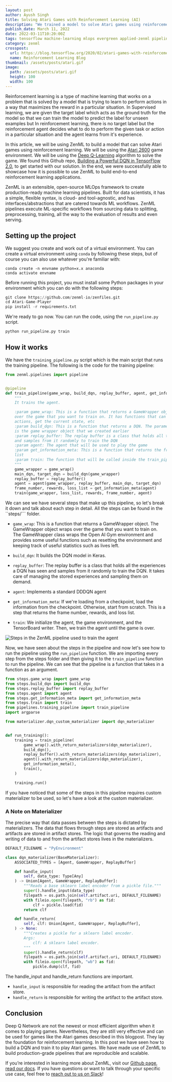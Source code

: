 ```yaml
---
layout: post
author: Ayush Singh
title: Solving Atari Games with Reinforcement Learning (AI)
description: "We trained a model to solve Atari games using reinforcement learning. We used the Deep Q algorithm as the basis of our implementation. It allowed us to get a working solution fairly quickly."
publish_date: March 11, 2022
date: 2022-03-11T10:20:00Z
tags: tensorflow machine-learning mlops evergreen applied-zenml pipelines reinforcement-learning
category: zenml
crosspost:
  url: https://blog.tensorflow.org/2020/02/atari-games-with-reinforcement-learning.html
  name: Reinforcement Learning Blog
thumbnail: /assets/posts/atari.gif
image:
  path: /assets/posts/atari.gif
  height: 100
  width: 100
---
```


Reinforcement learning is a type of machine learning that works on a problem that is solved by a model that is trying to learn to perform actions in a way that maximizes the reward in a particular situation. In Supervised learning, we are given the target label which acts as the ground truth for the model so that we can train the model to predict the label for unseen examples but In reinforcement learning, there is no target label but the reinforcement agent decides what to do to perform the given task or action in a particular situation and the agent learns from it's experience.

In this article, we will be using ZenML to build a model that can solve Atari games using reinforcement learning. We will be using the [Atari 2600](https://en.wikipedia.org/wiki/Atari_2600) game environment. We will be using the [Deep Q-Learning](https://en.wikipedia.org/wiki/Deep_Q-learning) algorithm to solve the game. We found this Github repo, [Building a Powerful DQN in TensorFlow 2.0](https://github.com/sebtheiler/tutorials/tree/main/dqn), to get started with our solution. In the end, we were successfully able to showcase how it is possible to use ZenML to build end-to-end reinforcement learning applications.

ZenML is an extensible, open-source MLOps framework to create production-ready machine learning pipelines. Built for data scientists, it has a simple, flexible syntax, is cloud- and tool-agnostic, and has interfaces/abstractions that are catered towards ML workflows.
ZenML pipelines execute ML-specific workflows from sourcing data to splitting, preprocessing, training, all the way to the evaluation of results and even serving.

## Setting up the project

We suggest you create and work out of a virtual environment. You can create a virtual environment using `conda` by following these steps, but of course you can also use whatever you're familiar with:

```shell
conda create -n envname python=x.x anaconda
conda activate envname
```

Before running this project, you must install some Python packages in your environment which you can do with the following steps:

```python
git clone https://github.com/zenml-io/zenfiles.git
cd Atari-Game-Player
pip install -r requirements.txt
```

We're ready to go now. You can run the code, using the `run_pipeline.py` script.

```python
python run_pipeline.py train
```

## How it works

We have the `training_pipeline.py` script which is the main script that runs the training pipeline. The following is the code for the training pipeline:

```python
from zenml.pipelines import pipeline


@pipeline
def train_pipeline(game_wrap, build_dqn, replay_buffer, agent, get_information_meta, train):
    """
    It trains the agent.

    :param game_wrap: This is a function that returns a GameWrapper object. The GameWrapper object wraps
    over the game that you want to train on. It has functions that can be used to get the available
    actions, get the current state, etc
    :param build_dqn: This is a function that returns a DQN. The parameters are the game_wrapper, which
    is the game wrapper object that we created earlier
    :param replay_buffer: The replay buffer is a class that holds all the experiences a DQN has seen,
    and samples from it randomly to train the DQN
    :param agent: The agent that will be used to play the game
    :param get_information_meta: This is a function that returns the frame number, rewards, and loss
    list
    :param train: The function that will be called inside the train_pipeline function
    """
    game_wrapper = game_wrap()
    main_dqn, target_dqn = build_dqn(game_wrapper)
    replay_buffer = replay_buffer()
    agent = agent(game_wrapper, replay_buffer, main_dqn, target_dqn)
    frame_number, rewards, loss_list = get_information_meta(agent)
    train(game_wrapper, loss_list, rewards, frame_number, agent)
```

We can see we have several steps that make up this pipeline, so let's break it down and talk about each step in detail. All the steps can be found in the ``steps/``` folder.

- `game_wrap`: This is a function that returns a GameWrapper object. The GameWrapper object wraps over the game that you want to train on. The GameWrapper class wraps the Open AI Gym environment and provides some useful functions such as resetting the environment and keeping track of useful statistics such as lives left.

- `build_dqn`: It builds the DQN model in Keras.

- `replay_buffer`: The replay buffer is a class that holds all the experiences a DQN has seen and samples from it randomly to train the DQN. It takes care of managing the stored experiences and sampling them on demand.

- `agent`: Implements a standard DDDQN agent

- `get_information_meta`: If we're loading from a checkpoint, load the information from the checkpoint. Otherwise, start from scratch. This is a step that returns the frame number, rewards, and loss list.

- `train`: We initialize the agent, the game environment, and the TensorBoard writer. Then, we train the agent until the game is over.

![Steps in the ZenML pipeline used to train the agent](/assets/posts/pipeline_steps.PNG)

Now, we have seen about the steps in the pipeline and now let's see how to run the pipeline using the `run_pipeline` function. We are importing every step from the steps folder and then giving it to the `train_pipeline` function to run the pipeline. We can see that the pipeline is a function that takes in a function as an argument.

```python
from steps.game_wrap import game_wrap
from steps.build_dqn import build_dqn
from steps.replay_buffer import replay_buffer
from steps.agent import agent
from steps.get_information_meta import get_information_meta
from steps.train import train
from pipelines.training_pipeline import train_pipeline
import argparse

from materializer.dqn_custom_materializer import dqn_materializer


def run_training():
    training = train_pipeline(
        game_wrap().with_return_materializers(dqn_materializer),
        build_dqn(),
        replay_buffer().with_return_materializers(dqn_materializer),
        agent().with_return_materializers(dqn_materializer),
        get_information_meta(),
        train(),
    )

    training.run()
```

If you have noticed that some of the steps in this pipeline requires custom materializer to be used, so let's have a look at the custom materializer.

### A Note on Materializer

The precise way that data passes between the steps is dictated by materializers. The data that flows through steps are stored as artifacts and artifacts are stored in artifact stores. The logic that governs the reading and writing of data to and from the artifact stores lives in the materializers.

```python
DEFAULT_FILENAME = "PyEnvironment"

class dqn_materializer(BaseMaterializer):
    ASSOCIATED_TYPES = [Agent, GameWrapper, ReplayBuffer]

    def handle_input(
        self, data_type: Type[Any]
    ) -> Union[Agent, GameWrapper, ReplayBuffer]:
        """Reads a base sklearn label encoder from a pickle file."""
        super().handle_input(data_type)
        filepath = os.path.join(self.artifact.uri, DEFAULT_FILENAME)
        with fileio.open(filepath, "rb") as fid:
            clf = pickle.load(fid)
        return clf

    def handle_return(
        self, clf: Union[Agent, GameWrapper, ReplayBuffer],
    ) -> None:
        """Creates a pickle for a sklearn label encoder.
        Args:
            clf: A sklearn label encoder.
        """
        super().handle_return(clf)
        filepath = os.path.join(self.artifact.uri, DEFAULT_FILENAME)
        with fileio.open(filepath, "wb") as fid:
            pickle.dump(clf, fid)
```

The handle_input and handle_return functions are important.

- `handle_input` is responsible for reading the artifact from the artifact store.
- `handle_return` is responsible for writing the artifact to the artifact store.

## Conclusion

Deep Q Network are not the newest or most efficient algorithm when it comes to playing games. Nevertheless, they are still very effective and can be used for games like the Atari games described in this blogpost. They lay the foundation for reinforcement learning. In this post we have seen how to build a DQN and train it to play Atari games. We have made use of ZenML to build production-grade pipelines that are reproducible and scalable.

If you’re interested in learning more about ZenML, visit our [Github page](https://github.com/zenml-io/zenml), [read our docs](https://docs.zenml.io/). If you have questions or want to talk through your specific use case, feel free to [reach out to us on Slack](https://zenml.io/slack-invite/)!
